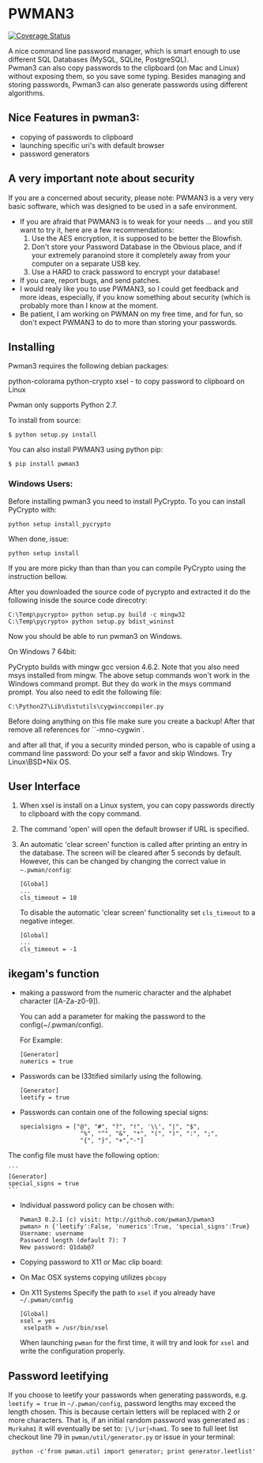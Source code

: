 # PWMAN3 

[![Coverage Status](https://coveralls.io/repos/pwman3/pwman3/badge.png)](https://coveralls.io/r/pwman3/pwman3)

A nice command line password manager, which is smart enough to use different SQL Databases (MySQL, SQLite, PostgreSQL).  
Pwman3 can also copy passwords to the clipboard (on Mac and Linux) without exposing them, so you save
some typing. 
Besides managing and storing passwords, Pwman3 can also generate passwords using different algorithms. 

## Nice Features in pwman3:

 * copying of passwords to clipboard
 * launching specific uri's with default browser
 * password generators

## A very important note about security

   If you are a concerned about security, please note:
   PWMAN3 is a very very basic software, which was designed to be used in a safe environment. 
   - If you are afraid that PWMAN3 is to weak for your needs ... and you still want to try it, here
     are a few recommendations:
     1. Use the AES encryption, it is supposed to be better the Blowfish. 
     2. Don't store your Password Database in the Obvious place, and if your extremely paranoind
        store it completely away from your computer on a separate USB key. 
     3. Use a HARD to crack password to encrypt your database!
   - If you care, report bugs, and send patches. 
   - I would realy like you to use PWMAN3, so I could get feedback and more ideas, especially, if you
   know something about security (which is probably more than I know at the moment. 
   - Be patient, I am working on PWMAN on my free time, and for fun, so don't expect PWMAN3 to 
     do to more than storing your passwords. 
   
## Installing 

Pwman3 requires the following debian packages:
 
 python-colorama
 python-crypto 
 xsel - to copy password to clipboard on Linux
    
Pwman only supports Python 2.7. 

To install from source:

    $ python setup.py install

You can also install PWMAN3 using python pip:

    $ pip install pwman3

### Windows Users:

Before installing pwman3 you need to install PyCrypto. To you can install PyCrypto with:

    python setup install_pycrypto

When done, issue:
    
    python setup install

If you are more picky than than than you can compile PyCrypto using the instruction bellow.

After you downloaded the source code of 
pycrypto and extracted it do the following inisde the source code direcotry:

    C:\Temp\pycrypto> python setup.py build -c mingw32 
    C:\Temp\pycrypto> python setup.py bdist_wininst

Now you should be able to run pwman3 on Windows.

On Windows 7 64bit: 

PyCrypto builds with mingw gcc version 4.6.2. Note that you also need msys installed from mingw. 
The above setup commands won't work in the Windows command prompt. But they do work in 
the msys command prompt. 
You also need to edit the following file:

	C:\Python27\Lib\distutils\cygwinccompiler.py

Before doing anything on this file make sure you create a backup! After that remove all references
for ``-mno-cygwin`. 

and after all that, if you a security minded person, who is capable of using a command line password:
Do your self a favor and skip Windows. Try Linux\BSD\*Nix OS. 

## User Interface
   1. When xsel is install on a Linux system, you can copy passwords directly to clipboard with the copy command.
   2. The command 'open' will open the default browser if URL is specified.
   3. An automatic 'clear screen' function is called after printing an entry in the database. 
      The screen will be cleared after 5 seconds by default. However, this can be changed by changing the 
      correct value in `~.pwman/config`:
      
      ```
      [Global]
      ...
      cls_timeout = 10
      ```
      To disable the automatic 'clear screen' functionality set `cls_timeout` to a negative integer. 

      ```
      [Global]
      ...
      cls_timeout = -1
      ```


## ikegam's function 

 * making a password from the numeric character and the alphabet character ([A-Za-z0-9]).

   You can add a parameter for making the password to the config(~/.pwman/config).

   For Example:
     
     ```
     [Generator]
     numerics = true
     ```

 * Passwords can be l33tified similarly using the following.
     
     ```
     [Generator]
     leetify = true
     ```
 * Passwords can contain one of the following special signs:
    
    ```
    specialsigns = ["@", "#", "?", "!", '\\', "|", "$",
                     "%", "^", "&", "*", "(", ")", ":", ";",
                     "{", "}", "+","-"]
    ```
The config file  must have the following option:
    
    ```
    [Generator]
    special_signs = true
    ```

 * Individual password policy can be chosen with:
 
     ```
     Pwman3 0.2.1 (c) visit: http://github.com/pwman3/pwman3
     pwman> n {'leetify':False, 'numerics':True, 'special_signs':True}
     Username: username
     Password length (default 7): 7
     New password: Q1dab@7
     ``` 
   
 * Copying password to X11 or Mac clip board:
  - On Mac OSX systems copying utilizes `pbcopy`  
  - On X11 Systems  Specify the path to `xsel` if you already have `~/.pwman/config` 
      
     ```
     [Global]
     xsel = yes
      xselpath = /usr/bin/xsel
     ```
 
     When launching `pwman` for the first time, it will try and look for 
     `xsel` and write the configuration properly. 

## Password leetifying

If you choose to leetify your passwords when generating passwords, 
e.g. `leetify = true` in `~/.pwman/config`, password lengths may exceed the length chosen. 
This is because certain letters will be replaced with 2 or more characters. 
That is, if an initial random password was generated as : `Murkahm1` it will eventually be
set to: `|\/|ur|<ham1`. To see to full leet list checkout line 79 in `pwman/util/generator.py`
or issue in your terminal: 

     python -c'from pwman.util import generator; print generator.leetlist'
